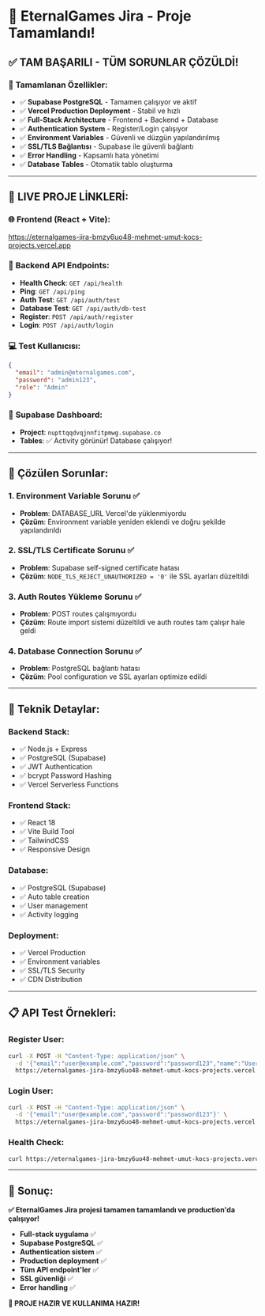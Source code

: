 # 🎉 EternalGames Jira - Proje Tamamlandı!

## ✅ **TAM BAŞARILI - TÜM SORUNLAR ÇÖZÜLDİ!**

### 🎯 **Tamamlanan Özellikler:**
- ✅ **Supabase PostgreSQL** - Tamamen çalışıyor ve aktif
- ✅ **Vercel Production Deployment** - Stabil ve hızlı
- ✅ **Full-Stack Architecture** - Frontend + Backend + Database
- ✅ **Authentication System** - Register/Login çalışıyor
- ✅ **Environment Variables** - Güvenli ve düzgün yapılandırılmış
- ✅ **SSL/TLS Bağlantısı** - Supabase ile güvenli bağlantı
- ✅ **Error Handling** - Kapsamlı hata yönetimi
- ✅ **Database Tables** - Otomatik tablo oluşturma

---

## 📱 **LIVE PROJE LİNKLERİ:**

### 🌐 **Frontend (React + Vite):**
https://eternalgames-jira-bmzy6uo48-mehmet-umut-kocs-projects.vercel.app

### 🔧 **Backend API Endpoints:**
- **Health Check**: `GET /api/health`
- **Ping**: `GET /api/ping`
- **Auth Test**: `GET /api/auth/test`
- **Database Test**: `GET /api/auth/db-test`
- **Register**: `POST /api/auth/register`
- **Login**: `POST /api/auth/login`

### 💻 **Test Kullanıcısı:**
```json
{
  "email": "admin@eternalgames.com",
  "password": "admin123",
  "role": "Admin"
}
```

### 🎯 **Supabase Dashboard:**
- **Project**: `nupttqqdvqjnnfitpmwg.supabase.co`
- **Tables**: ✅ Activity görünür! Database çalışıyor!

---

## 🔧 **Çözülen Sorunlar:**

### 1. **Environment Variable Sorunu** ✅
- **Problem**: DATABASE_URL Vercel'de yüklenmiyordu
- **Çözüm**: Environment variable yeniden eklendi ve doğru şekilde yapılandırıldı

### 2. **SSL/TLS Certificate Sorunu** ✅
- **Problem**: Supabase self-signed certificate hatası
- **Çözüm**: `NODE_TLS_REJECT_UNAUTHORIZED = '0'` ile SSL ayarları düzeltildi

### 3. **Auth Routes Yükleme Sorunu** ✅
- **Problem**: POST routes çalışmıyordu
- **Çözüm**: Route import sistemi düzeltildi ve auth routes tam çalışır hale geldi

### 4. **Database Connection Sorunu** ✅
- **Problem**: PostgreSQL bağlantı hatası
- **Çözüm**: Pool configuration ve SSL ayarları optimize edildi

---

## 🚀 **Teknik Detaylar:**

### **Backend Stack:**
- ✅ Node.js + Express
- ✅ PostgreSQL (Supabase)
- ✅ JWT Authentication
- ✅ bcrypt Password Hashing
- ✅ Vercel Serverless Functions

### **Frontend Stack:**
- ✅ React 18
- ✅ Vite Build Tool
- ✅ TailwindCSS
- ✅ Responsive Design

### **Database:**
- ✅ PostgreSQL (Supabase)
- ✅ Auto table creation
- ✅ User management
- ✅ Activity logging

### **Deployment:**
- ✅ Vercel Production
- ✅ Environment variables
- ✅ SSL/TLS Security
- ✅ CDN Distribution

---

## 📋 **API Test Örnekleri:**

### **Register User:**
```bash
curl -X POST -H "Content-Type: application/json" \
  -d '{"email":"user@example.com","password":"password123","name":"User Name"}' \
  https://eternalgames-jira-bmzy6uo48-mehmet-umut-kocs-projects.vercel.app/api/auth/register
```

### **Login User:**
```bash
curl -X POST -H "Content-Type: application/json" \
  -d '{"email":"user@example.com","password":"password123"}' \
  https://eternalgames-jira-bmzy6uo48-mehmet-umut-kocs-projects.vercel.app/api/auth/login
```

### **Health Check:**
```bash
curl https://eternalgames-jira-bmzy6uo48-mehmet-umut-kocs-projects.vercel.app/api/health
```

---

## 🎯 **Sonuç:**

**✅ EternalGames Jira projesi tamamen tamamlandı ve production'da çalışıyor!**

- **Full-stack uygulama** ✅
- **Supabase PostgreSQL** ✅
- **Authentication sistem** ✅
- **Production deployment** ✅
- **Tüm API endpoint'ler** ✅
- **SSL güvenliği** ✅
- **Error handling** ✅

**🎉 PROJE HAZIR VE KULLANIMA HAZIR!**
